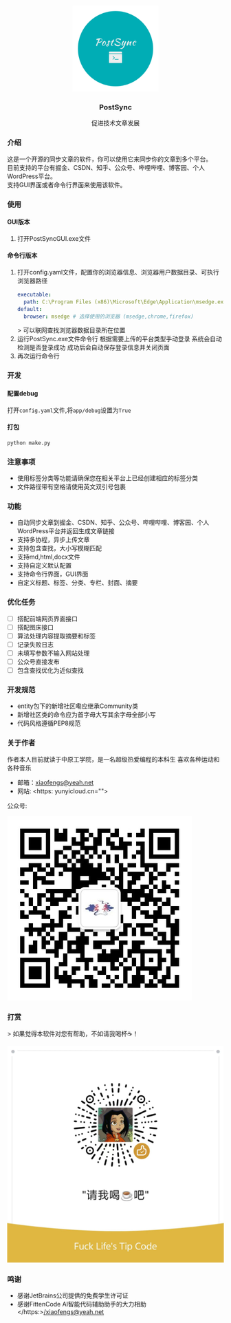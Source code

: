 <div align="center">
<img height="200" src="static/imgs/logo.png" width="200"/>
<h3 align="center">
    PostSync
    </h3>
<p align="center">
        促进技术文章发展
    </p>
</div>

### 介绍

这是一个开源的同步文章的软件，你可以使用它来同步你的文章到多个平台。  
目前支持的平台有掘金、CSDN、知乎、公众号、哔哩哔哩、博客园、个人WordPress平台。  
支持GUI界面或者命令行界面来使用该软件。

### 使用

#### GUI版本

1. 打开PostSyncGUI.exe文件

#### 命令行版本

1. 打开config.yaml文件，配置你的浏览器信息、浏览器用户数据目录、可执行浏览器路径
   ```yaml
   executable:
     path: C:\Program Files (x86)\Microsoft\Edge\Application\msedge.exe # 浏览器可执行文件路径
   default:
     browser: msedge # 选择使用的浏览器 (msedge,chrome,firefox)
   ```
   &gt; 可以联网查找浏览器数据目录所在位置
2. 运行PostSync.exe文件命令行
   根据需要上传的平台类型手动登录
   系统会自动检测是否登录成功
   成功后会自动保存登录信息并关闭页面
3. 再次运行命令行

### 开发

#### 配置debug

打开`config.yaml`文件,将`app/debug`设置为`True`

#### 打包

``` bash
python make.py
```

### 注意事项

- 使用标签分类等功能请确保您在相关平台上已经创建相应的标签分类
- 文件路径带有空格请使用英文双引号包裹

### 功能

- 自动同步文章到掘金、CSDN、知乎、公众号、哔哩哔哩、博客园、个人WordPress平台并返回生成文章链接
- 支持多协程，异步上传文章
- 支持包含查找，大小写模糊匹配
- 支持md,html,docx文件
- 支持自定义默认配置
- 支持命令行界面，GUI界面
- 自定义标题、标签、分类、专栏、封面、摘要

### 优化任务

- [ ] 搭配前端网页界面接口
- [ ] 搭配图床接口
- [ ] 算法处理内容提取摘要和标签
- [ ] 记录失败日志
- [ ] 未填写参数不输入网站处理
- [ ] 公众号直接发布
- [ ] 包含查找优化为近似查找

### 开发规范

- entity包下的新增社区嘞应继承Community类
- 新增社区类的命令应为首字母大写其余字母全部小写
- 代码风格遵循PEP8规范

### 关于作者

作者本人目前就读于中原工学院，是一名超级热爱编程的本科生
喜欢各种运动和各种音乐
- 邮箱：<xiaofengs@yeah.net>
- 网站: <https: yunyicloud.cn="">

公众号: 

![云奕科软公众号二维码](static/imgs/official-account.jpg)

### 打赏

&gt; 如果觉得本软件对您有帮助，不如请我喝杯☕！

![微信支付](static/imgs/reward-wechat.jpg)

### 鸣谢
- 感谢JetBrains公司提供的免费学生许可证
- 感谢FittenCode AI智能代码辅助助手的大力相助</https:></xiaofengs@yeah.net>